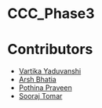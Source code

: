 # CCC_Phase3

# Contributors  
* [Vartika Yaduvanshi](https://github.com/Vartika511)
* [Arsh Bhatia](https://github.com/arshbhatia8)
* [Pothina Praveen](https://github.com/praveenrider784)
* [Sooraj Tomar](https://github.com/SoorajTomar)

